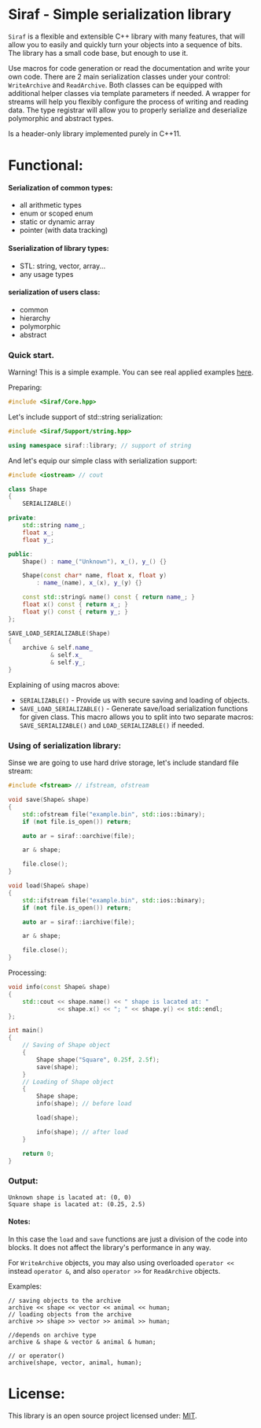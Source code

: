 # Siraf - Simple serialization library

`Siraf` is a flexible and extensible C++ library with many features, that will allow you to easily
and quickly turn your objects into a sequence of bits.
The library has a small code base, but enough to use it.

Use macros for code generation or read the documentation and write your own code.
There are 2 main serialization classes under your control: `WriteArchive` and `ReadArchive`.
Both classes can be equipped with additional helper classes via template parameters if needed.
A wrapper for streams will help you flexibly configure the process of writing and reading data.
The type registrar will allow you to properly serialize and deserialize polymorphic and abstract types.

Is a header-only library implemented purely in C++11.

# Functional:

#### Serialization of common types:
- all arithmetic types
- enum or scoped enum
- static or dynamic array
- pointer (with data tracking)
#### Sserialization of library types:
- STL: string, vector, array...
- any usage types
#### serialization of users class:
- common
- hierarchy
- polymorphic
- abstract

### Quick start.
Warning! This is a simple example. You can see real applied examples [here](https://github.com/Sigma-Ryden/Siraf/tree/master/test).

Preparing:

```C++
#include <Siraf/Core.hpp>
```
Let's include support of std::string serialization:
```C++
#include <Siraf/Support/string.hpp>

using namespace siraf::library; // support of string
```
And let's equip our simple class with serialization support:
```C++
#include <iostream> // cout

class Shape
{
    SERIALIZABLE()

private:
    std::string name_;
    float x_;
    float y_;

public:
    Shape() : name_("Unknown"), x_(), y_() {}

    Shape(const char* name, float x, float y)
        : name_(name), x_(x), y_(y) {}

    const std::string& name() const { return name_; }
    float x() const { return x_; }
    float y() const { return y_; }
};

SAVE_LOAD_SERIALIZABLE(Shape)
{
    archive & self.name_
            & self.x_
            & self.y_;
}
```
Explaining of using macros above:
- ```SERIALIZABLE()``` - Provide us with secure saving and loading of objects.
- ```SAVE_LOAD_SERIALIZABLE()``` - Generate save/load serialization functions for given class.
This macro allows you to split into two separate macros: ```SAVE_SERIALIZABLE()``` and ```LOAD_SERIALIZABLE()``` if needed.

### Using of serialization library:

Sinse we are going to use hard drive storage, let's include standard file stream:
```C++
#include <fstream> // ifstream, ofstream
```
```C++
void save(Shape& shape)
{
    std::ofstream file("example.bin", std::ios::binary);
    if (not file.is_open()) return;

    auto ar = siraf::oarchive(file);

    ar & shape;

    file.close();
}
```
```C++
void load(Shape& shape)
{
    std::ifstream file("example.bin", std::ios::binary);
    if (not file.is_open()) return;

    auto ar = siraf::iarchive(file);

    ar & shape;

    file.close();
}
```
Processing:
```C++
void info(const Shape& shape)
{
    std::cout << shape.name() << " shape is lacated at: "
              << shape.x() << "; " << shape.y() << std::endl;
};

int main()
{
    // Saving of Shape object
    {
        Shape shape("Square", 0.25f, 2.5f);
        save(shape);
    }
    // Loading of Shape object
    {
        Shape shape;
        info(shape); // before load

        load(shape);

        info(shape); // after load
    }

    return 0;
}
```
### Output:
```console
Unknown shape is lacated at: (0, 0)
Square shape is lacated at: (0.25, 2.5)
```
#### Notes:
In this case the ```load``` and ```save``` functions are just a division of the code into blocks.
It does not affect the library's performance in any way.

For ```WriteArchive``` objects, you may also using overloaded ```operator <<``` instead ```operator &```,
and also ```operator >>``` for ```ReadArchive``` objects.

Examples:
```
// saving objects to the archive
archive << shape << vector << animal << human;
// loading objects from the archive
archive >> shape >> vector >> animal >> human;

//depends on archive type
archive & shape & vector & animal & human;

// or operator()
archive(shape, vector, animal, human);
```

# License:
This library is an open source project licensed under: [MIT](https://opensource.org/licenses/MIT).
